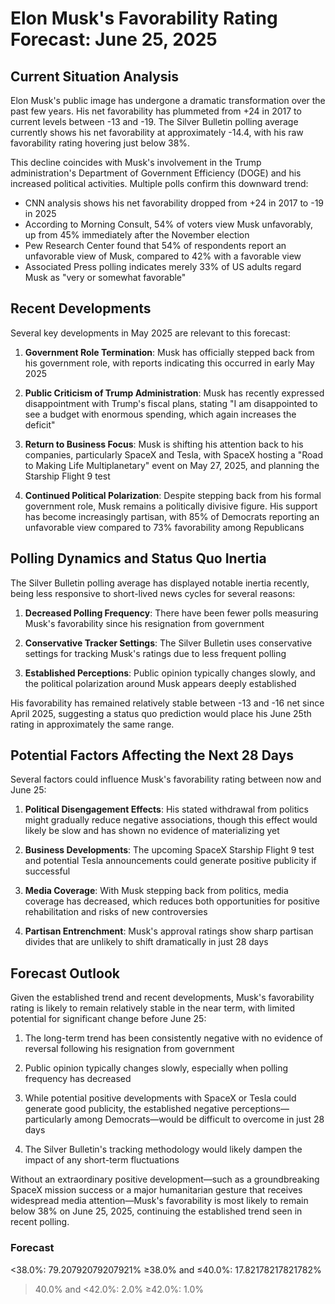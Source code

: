 # Elon Musk's Favorability Rating Forecast: June 25, 2025

## Current Situation Analysis

Elon Musk's public image has undergone a dramatic transformation over the past few years. His net favorability has plummeted from +24 in 2017 to current levels between -13 and -19. The Silver Bulletin polling average currently shows his net favorability at approximately -14.4, with his raw favorability rating hovering just below 38%.

This decline coincides with Musk's involvement in the Trump administration's Department of Government Efficiency (DOGE) and his increased political activities. Multiple polls confirm this downward trend:

- CNN analysis shows his net favorability dropped from +24 in 2017 to -19 in 2025
- According to Morning Consult, 54% of voters view Musk unfavorably, up from 45% immediately after the November election
- Pew Research Center found that 54% of respondents report an unfavorable view of Musk, compared to 42% with a favorable view
- Associated Press polling indicates merely 33% of US adults regard Musk as "very or somewhat favorable"

## Recent Developments

Several key developments in May 2025 are relevant to this forecast:

1. **Government Role Termination**: Musk has officially stepped back from his government role, with reports indicating this occurred in early May 2025

2. **Public Criticism of Trump Administration**: Musk has recently expressed disappointment with Trump's fiscal plans, stating "I am disappointed to see a budget with enormous spending, which again increases the deficit" 

3. **Return to Business Focus**: Musk is shifting his attention back to his companies, particularly SpaceX and Tesla, with SpaceX hosting a "Road to Making Life Multiplanetary" event on May 27, 2025, and planning the Starship Flight 9 test

4. **Continued Political Polarization**: Despite stepping back from his formal government role, Musk remains a politically divisive figure. His support has become increasingly partisan, with 85% of Democrats reporting an unfavorable view compared to 73% favorability among Republicans

## Polling Dynamics and Status Quo Inertia

The Silver Bulletin polling average has displayed notable inertia recently, being less responsive to short-lived news cycles for several reasons:

1. **Decreased Polling Frequency**: There have been fewer polls measuring Musk's favorability since his resignation from government

2. **Conservative Tracker Settings**: The Silver Bulletin uses conservative settings for tracking Musk's ratings due to less frequent polling

3. **Established Perceptions**: Public opinion typically changes slowly, and the political polarization around Musk appears deeply established

His favorability has remained relatively stable between -13 and -16 net since April 2025, suggesting a status quo prediction would place his June 25th rating in approximately the same range.

## Potential Factors Affecting the Next 28 Days

Several factors could influence Musk's favorability rating between now and June 25:

1. **Political Disengagement Effects**: His stated withdrawal from politics might gradually reduce negative associations, though this effect would likely be slow and has shown no evidence of materializing yet

2. **Business Developments**: The upcoming SpaceX Starship Flight 9 test and potential Tesla announcements could generate positive publicity if successful

3. **Media Coverage**: With Musk stepping back from politics, media coverage has decreased, which reduces both opportunities for positive rehabilitation and risks of new controversies

4. **Partisan Entrenchment**: Musk's approval ratings show sharp partisan divides that are unlikely to shift dramatically in just 28 days

## Forecast Outlook

Given the established trend and recent developments, Musk's favorability rating is likely to remain relatively stable in the near term, with limited potential for significant change before June 25:

1. The long-term trend has been consistently negative with no evidence of reversal following his resignation from government

2. Public opinion typically changes slowly, especially when polling frequency has decreased

3. While potential positive developments with SpaceX or Tesla could generate good publicity, the established negative perceptions—particularly among Democrats—would be difficult to overcome in just 28 days

4. The Silver Bulletin's tracking methodology would likely dampen the impact of any short-term fluctuations

Without an extraordinary positive development—such as a groundbreaking SpaceX mission success or a major humanitarian gesture that receives widespread media attention—Musk's favorability is most likely to remain below 38% on June 25, 2025, continuing the established trend seen in recent polling.

### Forecast

<38.0%: 79.20792079207921%
≥38.0% and ≤40.0%: 17.82178217821782%
>40.0% and <42.0%: 2.0%
≥42.0%: 1.0%